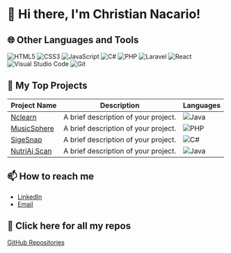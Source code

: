 # 👋 Hi there, I'm Christian Nacario!

## 🌐 Other Languages and Tools
![HTML5](https://img.shields.io/badge/HTML5-E34F26?style=flat-square&logo=html5&logoColor=white)
![CSS3](https://img.shields.io/badge/CSS3-1572B6?style=flat-square&logo=css3&logoColor=white)
![JavaScript](https://img.shields.io/badge/JavaScript-F7DF1E?style=flat-square&logo=javascript&logoColor=black)
![C#](https://img.shields.io/badge/C%23-239120?style=flat-square&logo=csharp&logoColor=white)
![PHP](https://img.shields.io/badge/PHP-777BB4?style=flat-square&logo=php&logoColor=white)
![Laravel](https://img.shields.io/badge/Laravel-FF2D20?style=flat-square&logo=laravel&logoColor=white)
![React](https://img.shields.io/badge/React-61DAFB?style=flat-square&logo=react&logoColor=black)
![Visual Studio Code](https://img.shields.io/badge/Visual%20Studio%20Code-007ACC?style=flat-square&logo=visual-studio-code&logoColor=white)
![Git](https://img.shields.io/badge/Git-F05032?style=flat-square&logo=git&logoColor=white)

## 📂 My Top Projects

| Project Name | Description | Languages |
|--------------|-------------|-----------|
| [Nclearn](https://github.com/yourusername/project1) | A brief description of your project. | ![Java](https://img.shields.io/badge/Laravel-007396?style=flat-square&logo=laravel&logoColor=white) |
| [MusicSphere](https://github.com/yourusername/project2) | A brief description of your project. | ![PHP](https://img.shields.io/badge/javascript-777BB4?style=flat-square&logo=javascript&logoColor=white) |
| [SigeSnap](https://github.com/yourusername/project3) | A brief description of your project. | ![C#](https://img.shields.io/badge/React-239120?style=flat-square&logo=React&logoColor=white) |
| [NutriAi Scan](https://github.com/yourusername/project4) | A brief description of your project. | ![Java](https://img.shields.io/badge/React-007396?style=flat-square&logo=React&logoColor=white) |

## 📫 How to reach me
- [LinkedIn](https://www.linkedin.com/in/christian-nacario-791024275/)
- [Email](nacariochristian041@gmail.com)

## 🔗 Click here for all my repos
[GitHub Repositories](https://github.com/christiannacario?tab=repositories)
